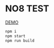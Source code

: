 # NO8 TEST

[DEMO](https://1987showsun.github.io/no8/index.html "DEMO")

```js
npm i 
npm start
npm run build
```
